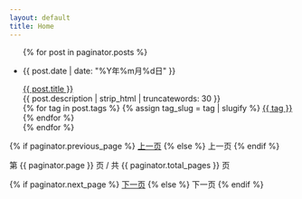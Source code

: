 ```yaml
---
layout: default
title: Home
---
```


<ul class="post-list">
  {% for post in paginator.posts %}
    <li class="post-list-item">
      <p class="post-meta">{{ post.date | date: "%Y年%m月%d日" }}</p>
      <a class="post-link" href="{{ post.url | relative_url }}">{{ post.title }}</a>
      <div class="post-excerpt">
        {{ post.description | strip_html | truncatewords: 30 }}
      </div>
      <div class="post-tags">
        {% for tag in post.tags %}
          {% assign tag_slug = tag | slugify %}
          <a href="{{ site.baseurl }}/tags/#{{ tag_slug }}" 
             class="post-tag {% if tag_slug == 'rag' %}rag{% elsif tag_slug == 'ai' %}ai{% else %}tech{% endif %}">
            {{ tag }}
          </a>
        {% endfor %}
      </div>
    </li>
  {% endfor %}
</ul>

<!-- Pagination -->
<div class="pagination">
  {% if paginator.previous_page %}
    <a href="{{ paginator.previous_page_path }}" class="previous">上一页</a>
  {% else %}
    <span class="previous disabled">上一页</span>
  {% endif %}
  
  <span class="page_number">第 {{ paginator.page }} 页 / 共 {{ paginator.total_pages }} 页</span>
  
  {% if paginator.next_page %}
    <a href="{{ paginator.next_page_path }}" class="next">下一页</a>
  {% else %}
    <span class="next disabled">下一页</span>
  {% endif %}
</div>
